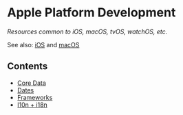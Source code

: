 # Apple Platform Development

*Resources common to iOS, macOS, tvOS, watchOS, etc.*

See also: [iOS](./ios) and [macOS](./macos)

## Contents

- [Core Data](./core_data.md)
- [Dates](./dates.md)
- [Frameworks](./frameworks.md)
- [l10n + i18n](./l10n+i18n.md)
